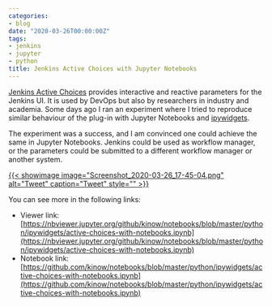 ```yaml
---
categories:
- blog
date: "2020-03-26T00:00:00Z"
tags:
- jenkins
- jupyter
- python
title: Jenkins Active Choices with Jupyter Notebooks
---
```


[Jenkins Active Choices](https://plugins.jenkins.io/uno-choice/) provides interactive and reactive parameters for the Jenkins UI.
It is used by DevOps but also by researchers in industry and academia. Some days ago I ran an experiment where I tried
to reproduce similar behaviour of the plug-in with Jupyter Notebooks and [ipywidgets](https://ipywidgets.readthedocs.io/en/stable/).

The experiment was a success, and I am convinced one could achieve the same in Jupyter Notebooks. Jenkins could be used as
workflow manager, or the parameters could be submitted to a different workflow manager or another system.

<a href="https://twitter.com/kinow/status/1234053592203481090" alt="Link to Tweet">
{{< showimage
  image="Screenshot_2020-03-26_17-45-04.png"
  alt="Tweet"
  caption="Tweet"
  style=""
>}}
</a>

You can see more in the following links:

- Viewer link: [https://nbviewer.jupyter.org/github/kinow/notebooks/blob/master/python/ipywidgets/active-choices-with-notebooks.ipynb](https://nbviewer.jupyter.org/github/kinow/notebooks/blob/master/python/ipywidgets/active-choices-with-notebooks.ipynb)
- Notebook link: [https://github.com/kinow/notebooks/blob/master/python/ipywidgets/active-choices-with-notebooks.ipynb](https://github.com/kinow/notebooks/blob/master/python/ipywidgets/active-choices-with-notebooks.ipynb)
